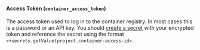 #### Access Token (`container_access_token`)

The access token used to log in to the container registry. In most cases this is a password or an API key. You should [create a secret](/docs/platform/security/add-file-secrets) with your encrypted token and reference the secret using the format `<+secrets.getValue(project.container-access-id>`.  